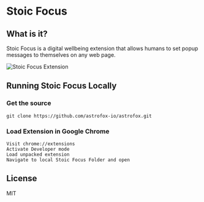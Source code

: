 # Stoic Focus

## What is it?

Stoic Focus is a digital wellbeing extension that allows humans to set popup messages to themselves on any web page.

![Stoic Focus Extension](https://github.com/flynnstone9/stoic-focus/tree/main/images/demo.gif 'Stoic Focus Extension Features')

## Running Stoic Focus Locally

### Get the source

```
git clone https://github.com/astrofox-io/astrofox.git
```

### Load Extension in Google Chrome

```
Visit chrome://extensions
Activate Developer mode
Load unpacked extension
Navigate to local Stoic Focus Folder and open
```

## License

MIT

